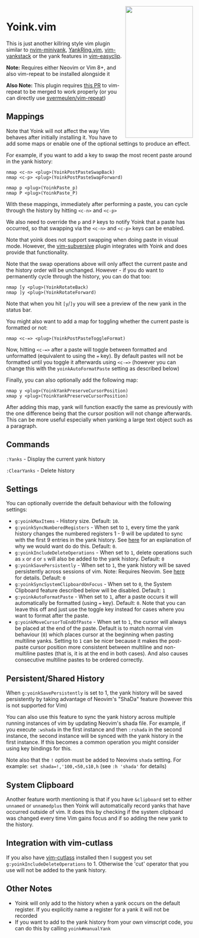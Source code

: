 
<img align="right" width="182" height="355" src="https://i.imgur.com/o5nyLHm.png">

# Yoink.vim

This is just another killring style vim plugin similar to [nvim-miniyank](https://github.com/bfredl/nvim-miniyank), [YankRing.vim](https://github.com/vim-scripts/YankRing.vim), [vim-yankstack](https://github.com/maxbrunsfeld/vim-yankstack) or the yank features in [vim-easyclip](https://github.com/svermeulen/vim-easyclip).

**Note:** Requires either Neovim or Vim 8+, and also vim-repeat to be installed alongside it

**Also Note:**  This plugin requires [this PR](https://github.com/tpope/vim-repeat/pull/66) to vim-repeat to be merged to work properly (or you can directly use [svermeulen/vim-repeat](https://github.com/svermeulen/vim-repeat))

## Mappings

Note that Yoink will not affect the way Vim behaves after initially installing it.  You have to add some maps or enable one of the optional settings to produce an effect.

For example, if you want to add a key to swap the most recent paste around in the yank history:

```viml
nmap <c-n> <plug>(YoinkPostPasteSwapBack)
nmap <c-p> <plug>(YoinkPostPasteSwapForward)

nmap p <plug>(YoinkPaste_p)
nmap P <plug>(YoinkPaste_P)
```

With these mappings, immediately after performing a paste, you can cycle through the history by hitting `<c-n>` and `<c-p>`

We also need to override the `p` and `P` keys to notify Yoink that a paste has occurred, so that swapping via the `<c-n>` and `<c-p>` keys can be enabled.

Note that yoink does not support swapping when doing paste in visual mode.  However, the [vim-subversive](https://github.com/svermeulen/vim-subversive) plugin integrates with Yoink and does provide that functionality.

Note that the swap operations above will only affect the current paste and the history order will be unchanged.  However - if you do want to permanently cycle through the history, you can do that too:

```viml
nmap [y <plug>(YoinkRotateBack)
nmap ]y <plug>(YoinkRotateForward)
```

Note that when you hit `[y`/`]y` you will see a preview of the new yank in the status bar.

You might also want to add a map for toggling whether the current paste is formatted or not:

```viml
nmap <c-=> <plug>(YoinkPostPasteToggleFormat)
```

Now, hitting `<c-=>` after a paste will toggle between formatted and unformatted (equivalent to using the `=` key).  By default pastes will not be formatted until you toggle it afterwards using `<c-=>` (however you can change this with the `yoinkAutoFormatPaste` setting as described below)

Finally, you can also optionally add the following map:

```viml
nmap y <plug>(YoinkYankPreserveCursorPosition)
xmap y <plug>(YoinkYankPreserveCursorPosition)
```

After adding this map, yank will function exactly the same as previously with the one difference being that the cursor position will not change afterwards.  This can be more useful especially when yanking a large text object such as a paragraph.

## Commands

`:Yanks` - Display the current yank history

`:ClearYanks` - Delete history

## Settings

You can optionally override the default behaviour with the following settings:

- `g:yoinkMaxItems` - History size. Default: `10`.
- `g:yoinkSyncNumberedRegisters` - When set to `1`, every time the yank history changes the numbered registers 1 - 9 will be updated to sync with the first 9 entries in the yank history.  See [here](http://vimcasts.org/blog/2013/11/registers-the-good-the-bad-and-the-ugly-parts/) for an explanation of why we would want do do this. Default: `0`.
- `g:yoinkIncludeDeleteOperations` - When set to `1`, delete operations such as `x` or `d` or `s` will also be added to the yank history.  Default: `0`
- `g:yoinkSavePersistently` - When set to `1`, the yank history will be saved persistently across sessions of vim.  Note: Requires Neovim.  See <a href="#shada-support">here</a> for details. Default: `0`
- `g:yoinkSyncSystemClipboardOnFocus` - When set to `0`, the System Clipboard feature described below will be disabled.  Default: `1`
- `g:yoinkAutoFormatPaste` - When set to `1`, after a paste occurs it will automatically be formatted (using `=` key).  Default: `0`.  Note that you can leave this off and just use the toggle key instead for cases where you want to format after the paste.
- `g:yoinkMoveCursorToEndOfPaste` - When set to `1`, the cursor will always be placed at the end of the paste.  Default is to match normal vim behaviour (`0`) which places cursor at the beginning when pasting multiline yanks.  Setting to `1` can be nicer because it makes the post-paste cursor position more consistent between multiline and non-multiline pastes (that is, it is at the end in both cases).  And also causes consecutive multiline pastes to be ordered correctly.

## <a id="shada-support"></a>Persistent/Shared History

When `g:yoinkSavePersistently` is set to 1, the yank history will be saved persistently by taking advantage of Neovim's "ShaDa" feature (however this is not supported for Vim)

You can also use this feature to sync the yank history across multiple running instances of vim by updating Neovim's shada file.  For example, if you execute `:wshada` in the first instance and then `:rshada` in the second instance, the second instance will be synced with the yank history in the first instance.  If this becomes a common operation you might consider using key bindings for this.

Note also that the `!` option must be added to Neovims `shada` setting.  For example:  `set shada=!,'100,<50,s10,h` (see `:h 'shada'` for details)

## System Clipboard

Another feature worth mentioning is that if you have `&clipboard` set to either `unnamed` or `unnamedplus` then Yoink will automatically record yanks that have occurred outside of vim.  It does this by checking if the system clipboard was changed every time Vim gains focus and if so adding the new yank to the history.

## Integration with vim-cutlass

If you also have [vim-cutlass](https://github.com/svermeulen/vim-cutlass) installed then I suggest you set `g:yoinkIncludeDeleteOperations` to 1.  Otherwise the 'cut' operator that you use will not be added to the yank history.

## Other Notes

* Yoink will only add to the history when a yank occurs on the default register.  If you explicitly name a register for a yank it will not be recorded
* If you want to add to the yank history from your own vimscript code, you can do this by calling `yoink#manualYank`

